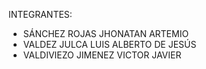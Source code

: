 INTEGRANTES:
- SÁNCHEZ ROJAS JHONATAN ARTEMIO
- VALDEZ JULCA LUIS ALBERTO DE JESÚS
- VALDIVIEZO  JIMENEZ VICTOR JAVIER
